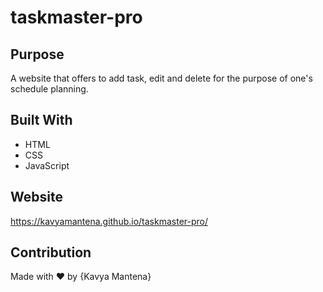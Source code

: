 # taskmaster-pro
## Purpose
A website that offers to add task, edit and delete for the purpose of one's schedule planning.

## Built With
* HTML
* CSS
* JavaScript

## Website
https://kavyamantena.github.io/taskmaster-pro/


## Contribution
Made with ❤️ by {Kavya Mantena}